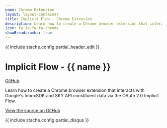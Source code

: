 ```yaml
---
name: Chrome Extension
layout: layout-container
title: Implicit Flow - Chrome Extension
description: Learn how to create a Chrome browser extension that interacts with Google's InboxSDK and SKY API constituent data via the OAuth 2.0 Implicit Flow.
icon: fa fa-fw fa-chrome
showBreadcrumbs: true
---
```


{{ include stache.config.partial_header_edit }}

# Implicit Flow - {{ name }}

<a class="btn btn-primary" href="{{ stache.config.github_repo_implicit_flow_chrome_extension }}" target="blank"><i class="fa fa-github fa-lg"></i> GitHub</a>

Learn how to create a Chrome browser extension that interacts with Google's InboxSDK and SKY API constituent data via the OAuth 2.0 Implicit Flow.

<a href="{{ stache.config.github_repo_implicit_flow_chrome_extension }}" target="_blank">View the source on GitHub <i class="fa fa-external-link"></i></a>

{{ include stache.config.partial_disqus }}